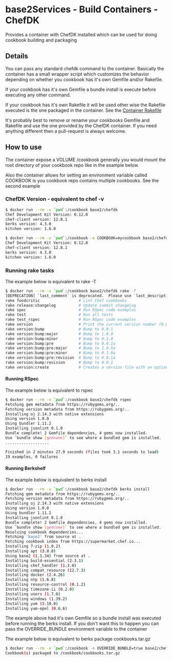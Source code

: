 # base2Services - Build Containers - ChefDK

Provides a container with ChefDK installed which can be used for doing cookbook building and packaging

## Details
You can pass any standard chefdk command to the container.  Basically the container has a small wrapper script which customizes the behavior depending on whether you cookbook has it's own Gemfile and/or Rakefile.

If your cookbook has it's own Gemfile a bundle install is execute before executing any other command.

If your cookbook has it's own Rakefile it will be used other wise the Rakefile executed is the one packaged in the container. See the [Container Rakefile](https://github.com/base2Services/build-containers/chefdk/blob/master/chefdk/Rakefile)

It's probably best to remove or rename your cookbooks Gemfile and Rakefile and use the one provided by the ChefDK container. If you need anything different then a pull-request is always welcome.

## How to use

The container expose a VOLUME /cookbook generally you would mount the root directory of your cookbook repo like in the example below.

Also the container allows for setting an environment variable called COOKBOOK is you cookbook repo contains multiple cookbooks. See the second example

### ChefDK Version - equivalent to chef -v
```bash
$ docker run --rm -v `pwd`:/cookbook base2/chefdk
Chef Development Kit Version: 0.12.0
chef-client version: 12.8.1
berks version: 4.3.0
kitchen version: 1.6.0
```
```bash
$ docker run --rm -v `pwd`:/cookbook -e COOKBOOK=mycookbook base2/chefdk
Chef Development Kit Version: 0.12.0
chef-client version: 12.8.1
berks version: 4.3.0
kitchen version: 1.6.0
```

### Running rake tasks

The example below is equivalent to rake -T

```bash
$ docker run --rm -v `pwd`:/cookbook base2/chefdk rake -T
[DEPRECATION] `last_comment` is deprecated.  Please use `last_description` instead.
rake foodcritic                 # Lint Chef cookbooks
rake release:changelog          # Update commit changelog
rake spec                       # Run RSpec code examples
rake test                       # Run all tests
rake test_rspec                 # Run RSpec code examples
rake version                    # Print the current version number (0.0.0)
rake version:bump               # Bump to 0.0.1
rake version:bump:major         # Bump to 1.0.0
rake version:bump:minor         # Bump to 0.1.0
rake version:bump:pre           # Bump to 0.0.1a
rake version:bump:pre:major     # Bump to 1.0.0a
rake version:bump:pre:minor     # Bump to 0.1.0a
rake version:bump:pre:revision  # Bump to 0.0.1a
rake version:bump:revision      # Bump to 0.0.1
rake version:create             # Creates a version file with an optional VERSION parameter
```

#### Running RSpec

The example below is equivalent to rspec

```bash
$ docker run --rm -v `pwd`:/cookbook base2/chefdk rspec
Fetching gem metadata from https://rubygems.org/..
Fetching version metadata from https://rubygems.org/..
Installing oj 2.14.3 with native extensions
Using version 1.0.0
Using bundler 1.11.2
Installing jsonlint 0.1.0
Bundle complete! 2 Gemfile dependencies, 4 gems now installed.
Use `bundle show [gemname]` to see where a bundled gem is installed.
...................

Finished in 2 minutes 27.9 seconds (files took 3.1 seconds to load)
19 examples, 0 failures
```

#### Running Berkshelf

The example below is equivalent to berks install

```bash
$ docker run --rm -v `pwd`:/cookbook base2/chefdk berks install
Fetching gem metadata from https://rubygems.org/..
Fetching version metadata from https://rubygems.org/..
Installing oj 2.14.3 with native extensions
Using version 1.0.0
Using bundler 1.11.2
Installing jsonlint 0.1.0
Bundle complete! 2 Gemfile dependencies, 4 gems now installed.
Use `bundle show [gemname]` to see where a bundled gem is installed.
Resolving cookbook dependencies...
Fetching 'base2' from source at .
Fetching cookbook index from https://supermarket.chef.io...
Installing 7-zip (1.0.2)
Installing apt (3.0.0)
Using base2 (1.1.34) from source at .
Installing build-essential (2.3.1)
Installing chef_handler (1.3.0)
Installing compat_resource (12.7.3)
Installing docker (2.4.26)
Installing ntp (1.6.8)
Installing resource-control (0.1.2)
Installing timezone-ii (0.2.0)
Installing users (1.7.0)
Installing windows (1.39.2)
Installing yum (3.10.0)
Installing yum-epel (0.6.6)
```
The example above had it's own Gemfile so a bundle install was executed before running the berks install. If you don't want this to happen you can pass the OVERRIDE_BUNDLE environment variable to the container

The example below is equivalent to berks package cookbooks.tar.gz

```bash
$ docker run --rm -v `pwd`:/cookbook -e OVERRIDE_BUNDLE=true base2/chefdk berks package /cookbook/cookbooks.tar.gz
Cookbook(s) packaged to /cookbook/cookbooks.tar.gz
```
